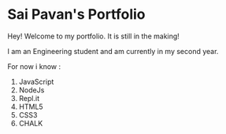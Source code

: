 # Sai Pavan's Portfolio

Hey! Welcome to my portfolio. It is still in the making!

I am an Engineering student and am currently in my second year.

For now i know :

1. JavaScript
1. NodeJs
1. Repl.it
1. HTML5
1. CSS3
1. CHALK


